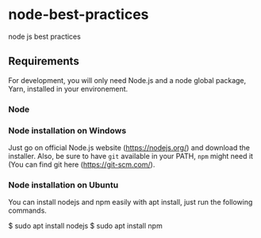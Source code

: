 # node-best-practices
node js best practices


## Requirements

For development, you will only need Node.js and a node global package, Yarn, installed in your environement.

### Node
### Node installation on Windows

Just go on official Node.js website (https://nodejs.org/) and download the installer.
Also, be sure to have `git` available in your PATH, `npm` might need it (You can find git here (https://git-scm.com/).

### Node installation on Ubuntu

You can install nodejs and npm easily with apt install, just run the following commands.

  $ sudo apt install nodejs
  $ sudo apt install npm
